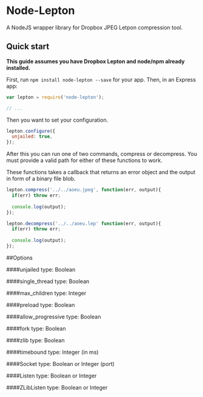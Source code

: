 Node-Lepton
===========
A NodeJS wrapper library for Dropbox JPEG Letpon compression tool.

Quick start
-----------
**This guide assumes you have Dropbox Lepton and node/npm already installed.**

First, run `npm install node-lepton --save` for your app. Then, in an Express app:

```js
var lepton = require('node-lepton');

// ...
```

Then you want to set your configuration.

```js
lepton.configure({
  unjailed: true,
});
```

After this you can run one of two commands, compress or decompress. You must provide a valid path for either of these functions to work.

These functions takes a callback that returns an error object and the output in form of a binary file blob.

```js
lepton.compress('../../aoeu.jpeg', function(err, output){
  if(err) throw err;
  
  console.log(output);
});

lepton.decompress('../../aoeu.lep' function(err, output){
  if(err) throw err;
  
  console.log(output);
});
```

##Options

####unjailed
  type: Boolean

####single_thread
  type: Boolean

####max_children
  type: Integer

####preload
  type: Boolean

####allow_progressive
  type: Boolean

####fork
  type: Boolean

####zlib
  type: Boolean

####timebound
  type: Integer (in ms)
  
####Socket
  type: Boolean or Integer (port)
  
####Listen
  type: Boolean or Integer
  
####ZLibListen
  type: Boolean or Integer
  
